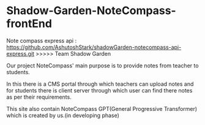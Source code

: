 # Shadow-Garden-NoteCompass-frontEnd

Note compass express api : https://github.com/AshutoshStark/shadowGarden-notecompass-api-express.git  >>>>> Team Shadow Garden

Our project NoteCompass' main purpose is to provide notes from teacher to students.

In this there is a CMS portal through which  teachers can upload notes and for students there is client server through which user can find there notes as per their requirements.

This site also contain NoteCompass GPT(General Progressive Transformer) which is created by us.(in developing phase)




